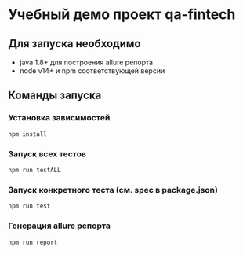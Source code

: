 # Учебный демо проект qa-fintech

## Для запуска необходимо
- java 1.8+ для построения allure репорта
- node v14+ и npm соответствующей версии

## Команды запуска
### Установка зависимостей
```text
npm install
```
### Запуск всех тестов
```text
npm run testALL
```
### Запуск конкретного теста (см. spec в package.json)
```text
npm run test
```
### Генерация allure репорта
```text
npm run report
```
